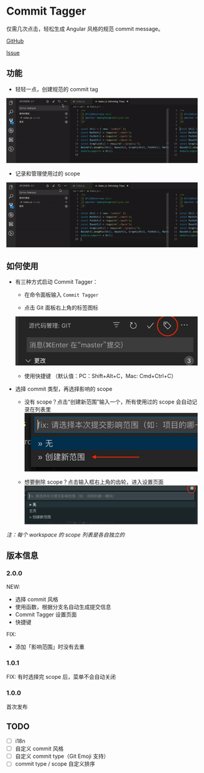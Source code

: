 # Commit Tagger

仅需几次点击，轻松生成 Angular 风格的规范 commit message。

[GitHub](https://github.com/Mongkii/Commit-Tagger)

[Issue](https://github.com/Mongkii/Commit-Tagger/issues)

## 功能

- 轻轻一点，创建规范的 commit tag

![GIF: add commit tag](images/gif_add_tag.gif)

- 记录和管理使用过的 scope

![GIF: manage scope](images/gif_manage_scope.gif)

## 如何使用

- 有三种方式启动 Commit Tagger：

  - 在命令面板输入 `Commit Tagger`

  - 点击 Git 面板右上角的标签图标

  ![HELP: start](images/help_start.jpg)

  - 使用快捷键 （默认值：PC：Shift+Alt+C，Mac: Cmd+Ctrl+C）

- 选择 commit 类型，再选择影响的 scope

  - 没有 scope？点击“创建新范围”输入一个，所有使用过的 scope 会自动记录在列表里
    ![HELP: create scope](images/help_create_scope.jpg)

  - 想要删除 scope？点击输入框右上角的齿轮，进入设置页面
    ![HELP: delete scope](images/help_delete_scope.jpg)

_注：每个 workspace 的 scope 列表是各自独立的_

## 版本信息

### 2.0.0

NEW:

- 选择 commit 风格
- 使用函数，根据分支名自动生成提交信息
- Commit Tagger 设置页面
- 快捷键

FIX:

- 添加「影响范围」时没有去重

### 1.0.1

FIX: 有时选择完 scope 后，菜单不会自动关闭

### 1.0.0

首次发布

## TODO

- [ ] i18n
- [ ] 自定义 commit 风格
- [ ] 自定义 commit type（Git Emoji 支持）
- [ ] commit type / scope 自定义排序
